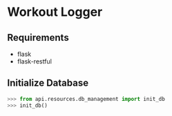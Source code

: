 # Workout Logger

## Requirements
- flask
- flask-restful

## Initialize Database
```python
>>> from api.resources.db_management import init_db
>>> init_db()

```
